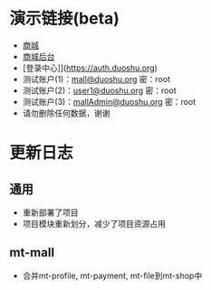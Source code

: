 # 演示链接(beta)
- [商城](https://www.duoshu.org)
- [商城后台](https://www.duoshu.org/admin)
- [登录中心]](https://auth.duoshu.org)
- 测试账户(1)：mall@duoshu.org 密：root
- 测试账户(2)：user1@duoshu.org 密：root
- 测试账户(3)：mallAdmin@duoshu.org 密：root
- 请勿删除任何数据，谢谢
# 更新日志
## 通用
- 重新部署了项目
- 项目模块重新划分，减少了项目资源占用
## mt-mall
- 合并mt-profile, mt-payment, mt-file到mt-shop中